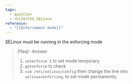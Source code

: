 ```yaml
---
tags:
  - question
  - rh134/Ch4_SELinux
reference:
  - "[[Enforcement mode]]"
---
```


SELinux must be running in the enforcing mode

> [!faq]- Answer
>
> 1.  `setenforce 1` to set mode temporary
> 2.  `getenforce` to check
> 3.  `vim /etc/selinux/config` then change the line into `selinux=enforcing`, to set mode permanently
